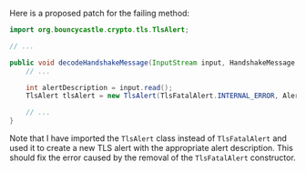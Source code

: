 Here is a proposed patch for the failing method:
```java
import org.bouncycastle.crypto.tls.TlsAlert;

// ...

public void decodeHandshakeMessage(InputStream input, HandshakeMessage handshakeMessage) throws IOException {
    // ...

    int alertDescription = input.read();
    TlsAlert tlsAlert = new TlsAlert(TlsFatalAlert.INTERNAL_ERROR, AlertDescription.decode(alertDescription));

    // ...
}
```
Note that I have imported the `TlsAlert` class instead of `TlsFatalAlert` and used it to create a new TLS alert with the appropriate alert description. This should fix the error caused by the removal of the `TlsFatalAlert` constructor.